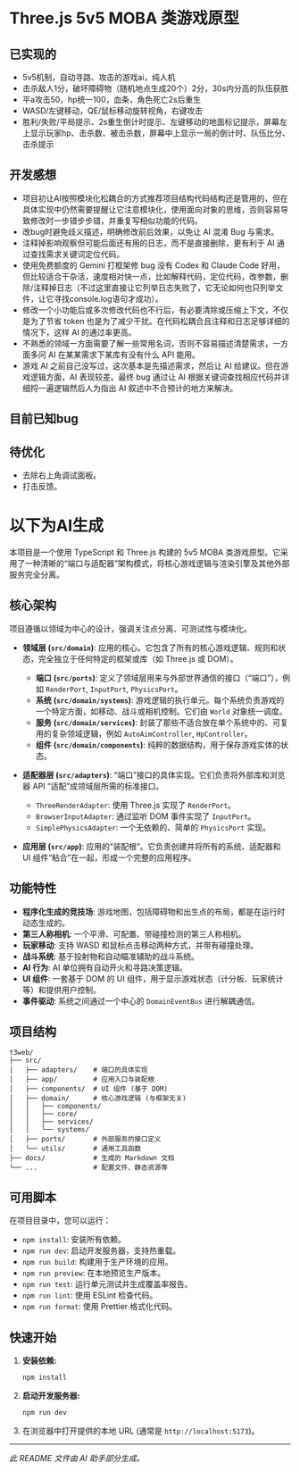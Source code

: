 # Three.js 5v5 MOBA 类游戏原型

## 已实现的

- 5v5机制，自动寻路、攻击的游戏ai，纯人机
- 击杀敌人1分，破坏障碍物（随机地点生成20个）2分，30s内分高的队伍获胜
- 平a攻击50，hp统一100，血条，角色死亡2s后重生
- WASD/左键移动，QE/鼠标移动旋转视角，右键攻击
- 胜利/失败/平局提示、2s重生倒计时提示、左键移动的地面标记提示，屏幕左上显示玩家hp、击杀数、被击杀数，屏幕中上显示一局的倒计时、队伍比分、击杀提示

## 开发感想

- 项目初让AI按照模块化松耦合的方式推荐项目结构代码结构还是管用的，但在具体实现中仍然需要提醒让它注意模块化，使用面向对象的思维，否则容易导致修改时一步错步步错，并重复写相似功能的代码。
- 改bug时避免歧义描述，明确修改前后效果，以免让 AI 混淆 Bug 与需求。
- 注释掉影响观察但可能后面还有用的日志，而不是直接删除，更有利于 AI 通过查找需求关键词定位代码。
- 使用免费额度的 Gemini 打框架修 bug 没有 Codex 和 Claude Code 好用，但比较适合干杂活，速度相对快一点，比如解释代码，定位代码，改参数，删除/注释掉日志（不过这里直接让它列举日志失败了，它无论如何也只列举文件，让它寻找console.log语句才成功）。
- 修改一个小功能后或多次修改代码也不行后，有必要清除或压缩上下文，不仅是为了节省 token 也是为了减少干扰。在代码松耦合且注释和日志足够详细的情况下，这样 AI 的通过率更高。
- 不熟悉的领域一方面需要了解一些常用名词，否则不容易描述清楚需求，一方面多问 AI 在某某需求下某库有没有什么 API 能用。
- 游戏 AI 之前自己没写过，这次基本是先描述需求，然后让 AI 给建议。但在游戏逻辑方面，AI 表现较差。最终 bug 通过让 AI 根据关键词查找相应代码并详细捋一遍逻辑然后人为指出 AI 叙述中不合预计的地方来解决。

## 目前已知bug

## 待优化

- 去除右上角调试面板。
- 打击反馈。

# 以下为AI生成

本项目是一个使用 TypeScript 和 Three.js 构建的 5v5 MOBA 类游戏原型。它采用了一种清晰的“端口与适配器”架构模式，将核心游戏逻辑与渲染引擎及其他外部服务完全分离。

## 核心架构

项目遵循以领域为中心的设计，强调关注点分离、可测试性与模块化。

- **领域层 (`src/domain`)**: 应用的核心。它包含了所有的核心游戏逻辑、规则和状态，完全独立于任何特定的框架或库（如 Three.js 或 DOM）。
  - **端口 (`src/ports`)**: 定义了领域层用来与外部世界通信的接口（“端口”），例如 `RenderPort`, `InputPort`, `PhysicsPort`。
  - **系统 (`src/domain/systems`)**: 游戏逻辑的执行单元。每个系统负责游戏的一个特定方面，如移动、战斗或相机控制。它们由 `World` 对象统一调度。
  - **服务 (`src/domain/services`)**: 封装了那些不适合放在单个系统中的、可复用的复杂领域逻辑，例如 `AutoAimController`, `HpController`。
  - **组件 (`src/domain/components`)**: 纯粹的数据结构，用于保存游戏实体的状态。

- **适配器层 (`src/adapters`)**: “端口”接口的具体实现。它们负责将外部库和浏览器 API “适配”成领域层所需的标准接口。
  - `ThreeRenderAdapter`: 使用 Three.js 实现了 `RenderPort`。
  - `BrowserInputAdapter`: 通过监听 DOM 事件实现了 `InputPort`。
  - `SimplePhysicsAdapter`: 一个无依赖的、简单的 `PhysicsPort` 实现。

- **应用层 (`src/app`)**: 应用的“装配根”。它负责创建并将所有的系统、适配器和 UI 组件“粘合”在一起，形成一个完整的应用程序。

## 功能特性

- **程序化生成的竞技场**: 游戏地图，包括障碍物和出生点的布局，都是在运行时动态生成的。
- **第三人称相机**: 一个平滑、可配置、带碰撞检测的第三人称相机。
- **玩家移动**: 支持 WASD 和鼠标点击移动两种方式，并带有碰撞处理。
- **战斗系统**: 基于投射物和自动瞄准辅助的战斗系统。
- **AI 行为**: AI 单位拥有自动开火和寻路决策逻辑。
- **UI 组件**: 一套基于 DOM 的 UI 组件，用于显示游戏状态（计分板、玩家统计等）和提供用户控制。
- **事件驱动**: 系统之间通过一个中心的 `DomainEventBus` 进行解耦通信。

## 项目结构

```
t3web/
├── src/
│   ├── adapters/    # 端口的具体实现
│   ├── app/         # 应用入口与装配根
│   ├── components/  # UI 组件 (基于 DOM)
│   ├── domain/      # 核心游戏逻辑 (与框架无关)
│   │   ├── components/
│   │   ├── core/
│   │   ├── services/
│   │   └── systems/
│   ├── ports/       # 外部服务的接口定义
│   └── utils/       # 通用工具函数
├── docs/            # 生成的 Markdown 文档
└── ...              # 配置文件、静态资源等
```

## 可用脚本

在项目目录中，您可以运行：

- `npm install`: 安装所有依赖。
- `npm run dev`: 启动开发服务器，支持热重载。
- `npm run build`: 构建用于生产环境的应用。
- `npm run preview`: 在本地预览生产版本。
- `npm run test`: 运行单元测试并生成覆盖率报告。
- `npm run lint`: 使用 ESLint 检查代码。
- `npm run format`: 使用 Prettier 格式化代码。

## 快速开始

1.  **安装依赖:**
    ```sh
    npm install
    ```
2.  **启动开发服务器:**
    ```sh
    npm run dev
    ```
3.  在浏览器中打开提供的本地 URL (通常是 `http://localhost:5173`)。

---
*此 README 文件由 AI 助手部分生成。*